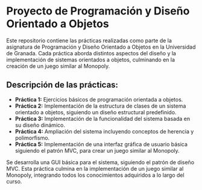 # Proyecto de Programación y Diseño Orientado a Objetos

Este repositorio contiene las prácticas realizadas como parte de la asignatura de Programación y Diseño Orientado a Objetos en la Universidad de Granada. Cada práctica aborda distintos aspectos del diseño y la implementación de sistemas orientados a objetos, culminando en la creación de un juego similar al Monopoly.

## Descripción de las prácticas:

- **Práctica 1:** Ejercicios básicos de programación orientada a objetos.
- **Práctica 2:** Implementación de la estructura de clases de un sistema orientado a objetos, siguiendo un diseño estructural predefinido.
- **Práctica 3:** Implementación de la funcionalidad del sistema basada en su diseño dinámico.
- **Práctica 4:** Ampliación del sistema incluyendo conceptos de herencia y polimorfismo.
- **Práctica 5:** Implementación de una interfaz gráfica de usuario básica siguiendo el patrón MVC, para crear un juego similar al Monopoly.

Se desarrolla una GUI básica para el sistema, siguiendo el patrón de diseño MVC. Esta práctica culmina en la implementación de un juego similar al Monopoly, integrando todos los conocimientos adquiridos a lo largo del curso.
